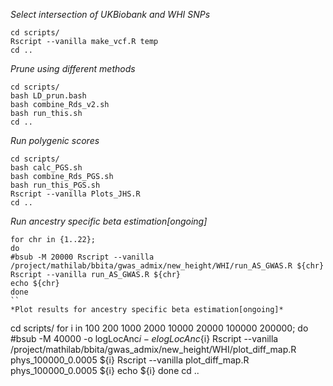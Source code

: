 *Select intersection of UKBiobank and WHI SNPs*
```
cd scripts/
Rscript --vanilla make_vcf.R temp
cd ..
```
*Prune using different methods*
```
cd scripts/
bash LD_prun.bash
bash combine_Rds_v2.sh
bash run_this.sh
cd ..
```
*Run polygenic scores*
```
cd scripts/
bash calc_PGS.sh
bash combine_Rds_PGS.sh
bash run_this_PGS.sh
Rscript --vanilla Plots_JHS.R
cd ..
```

*Run ancestry specific beta estimation[ongoing]*
```
for chr in {1..22};
do
#bsub -M 20000 Rscript --vanilla /project/mathilab/bbita/gwas_admix/new_height/WHI/run_AS_GWAS.R ${chr}
Rscript --vanilla run_AS_GWAS.R ${chr}
echo ${chr}
done
``
*Plot results for ancestry specific beta estimation[ongoing]*
```
cd scripts/
for i in 100 200 1000 2000 10000 20000 100000 200000;
do
#bsub -M 40000 -o logLocAnc${i} -e logLocAnc${i} Rscript --vanilla /project/mathilab/bbita/gwas_admix/new_height/WHI/plot_diff_map.R phys_100000_0.0005 ${i}
Rscript --vanilla plot_diff_map.R phys_100000_0.0005 ${i}
echo ${i}
done
cd ..
```
